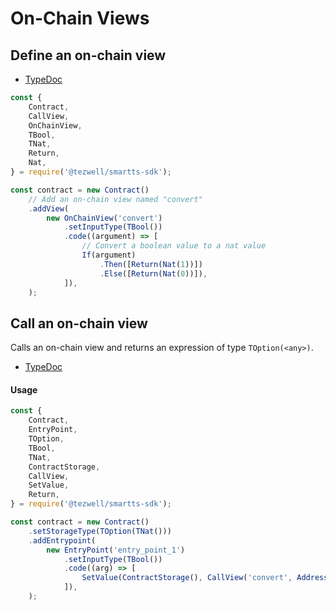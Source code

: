 # On-Chain Views

## Define an on-chain view

- [TypeDoc](https://romarq.github.io/smartts-sdk/api/classes/core.OnChainView.html)

```js
const {
    Contract,
    CallView,
    OnChainView,
    TBool,
    TNat,
    Return,
    Nat,
} = require('@tezwell/smartts-sdk');

const contract = new Contract()
    // Add an on-chain view named "convert"
    .addView(
        new OnChainView('convert')
            .setInputType(TBool())
            .code((argument) => [
                // Convert a boolean value to a nat value
                If(argument)
                    .Then([Return(Nat(1))])
                    .Else([Return(Nat(0))]),
            ]),
    );
```

## Call an on-chain view

Calls an on-chain view and returns an expression of type `TOption(<any>)`.

- [TypeDoc](https://romarq.github.io/smartts-sdk/api/modules/expression.html#CallView)

#### Usage

```ts
const {
    Contract,
    EntryPoint,
    TOption,
    TBool,
    TNat,
    ContractStorage,
    CallView,
    SetValue,
    Return,
} = require('@tezwell/smartts-sdk');

const contract = new Contract()
    .setStorageType(TOption(TNat()))
    .addEntrypoint(
        new EntryPoint('entry_point_1')
            .setInputType(TBool())
            .code((arg) => [
                SetValue(ContractStorage(), CallView('convert', Address(""), arg, TNat())),
            ]),
    );
```
